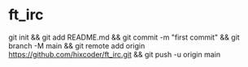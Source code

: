 # ft_irc


git init && git add README.md && git commit -m "first commit" && git branch -M main && git remote add origin https://github.com/hixcoder/ft_irc.git && git push -u origin main